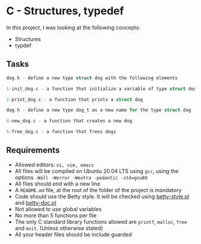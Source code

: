 # C - Structures, typedef

In this project, I was looking at the following concepts:

- Structures
- typdef

## Tasks

```C
dog.h - define a new type struct dog with the following elements

1-init_dog.c - a function that initialize a variable of type struct dog

2-print_dog.c - a function that prints a struct dog

dog.h - define a new type dog_t as a new name for the type struct dog

4-new_dog.c - a function that creates a new dog

5-free_dog.c - a function that frees dogs
```

## Requirements

- Allowed editors: `vi, vim, emacs`
- All files will be compiled on Ubuntu 20.04 LTS using `gcc`, using the options `-Wall -Werror -Wextra -pedantic -std=gnu89`
- All files should end with a new line
- A `README.md` file, at the root of the folder of the project is mandatory
- Code should use the Betty style. It will be checked using [betty-style.pl](https://github.com/holbertonschool/Betty/blob/master/betty-style.pl) and [betty-doc.pl](https://github.com/holbertonschool/Betty/blob/master/betty-doc.pl)
- Not allowed to use global variables
- No more than 5 functions per file
- The only C standard library functions allowed are `printf`, `malloc`, `free` and `exit`. (Unless otherwise stated)
- All your header files should be include guarded
